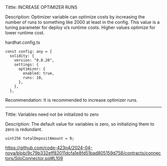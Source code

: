 Tittle:
INCREASE OPTIMIZER RUNS

Description:
Optimizer variable can optimize costs by increasing the number of runs
to something like 2000 at least in the config. This value is a tuning
parameter for deploy v/s runtime costs. Higher values optimize for lower
runtime cost.

hardhat.config.ts

    const config: any = {
      solidity: {
        version: "0.8.20",
        settings: {
          optimizer: {
            enabled: true,
            runs: 10,
          },
        },
      },

Recommendation:
It is recommended to increase optimizer runs.
*********************************************************************************
Tittle:
Variables need not be initialized to zero

Description:
The default value for variables is zero, so initializing them to zero is redundant.

    uint256 totalDepositAmount = 0;

https://github.com/code-423n4/2024-04-noya/blob/9c79b332eff82011dcfa1e8fd51bad805159d758/contracts/connectors/SiloConnector.sol#L109